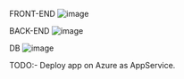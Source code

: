 FRONT-END
![image](https://github.com/user-attachments/assets/4aae5a77-9df6-4c91-996d-42bac6e0fdee)

BACK-END
![image](https://github.com/user-attachments/assets/46b18cf6-dc5b-4d7b-b2be-4aff10bd4c68)

DB 
![image](https://github.com/user-attachments/assets/297ca658-e556-464e-a64f-db6446cce804)


TODO:- Deploy app on Azure as AppService.
